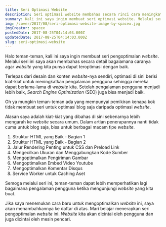 ```yaml
---
title: Seri Optimasi Website
description: Seri optimasi website membahas secara rinci cara meningkatkan pengalaman pengguna.
summary: Kali ini saya ingin membuat seri optimasi website. Melalui seri ini saya akan membahas secara detail bagaiamana caranya agar website yang kita punya dapat teroptimasi dengan baik.
img: /cover/2017/08/seri-optimasi-website-image-by-spacex.jpg
imgCreator: spacex
postedDate: 2017-08-25T04:14:03.000Z
updatedDate: 2017-08-25T04:14:03.000Z
slug: seri-optimasi-website
---
```


Halo teman-teman, kali ini saya ingin membuat seri pengoptimalan _website_. Melalui seri ini saya akan membahas secara detail bagaiamana caranya agar _website_ yang kita punya dapat teroptimasi dengan baik.

Terlepas dari desain dan konten _website_-nya sendiri, optimasi di sini berisi kiat-kiat untuk meningkatkan pengalaman pengguna sehingga mereka dapat berlama-lama di _website_ kita. Setelah pengalaman pengguna menjadi lebih baik, _Search Engine Optimization_ (SEO) juga bisa menjadi baik.

Oh ya mungkin teman-teman ada yang mempunyai pemikiran kenapa kok tidak membuat seri untuk optimasi blog saja daripada optimasi _website_.

Alasan saya adalah kiat-kiat yang dibahas di sini sebenarnya lebih mengarah ke _website_ secara umum. Dalam artian penerapannya nanti tidak cuma untuk blog saja, bisa untuk berbagai macam tipe _website_.

1. <nuxt-link to="/blog/struktur-html5-part-1">Struktur HTML yang Baik - Bagian 1</nuxt-link>
2. <nuxt-link to="/blog/struktur-html5-part-2">Struktur HTML yang Baik - Bagian 2</nuxt-link>
3. <nuxt-link to="/blog/jalur-rendering-penting-link-preload">Jalur Rendering Penting untuk CSS dan Preload Link</nuxt-link>
4. Mengecilkan Ukuran dan Menggabungkan Kode Sumber
5. Mengoptimalkan Pengiriman Gambar
6. Mengoptimalkan Embed Video Youtube
7. Mengoptimalkan Komentar Disqus
8. Service Worker untuk Caching Aset

Semoga melalui seri ini, teman-teman dapat lebih memperhatikan lagi bagaimana pengalaman pengguna ketika mengunjungi _website_ yang kita buat.

Jika saya menemukan cara baru untuk mengoptimalkan _website_ ini, saya akan menambahkannya ke daftar di atas. Mari belajar menerapkan seri pengoptimalan _website_ ini. _Website_ kita akan dicintai oleh pengguna dan juga dicintai oleh mesin pencari.

